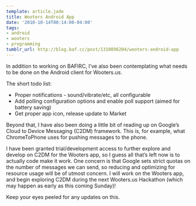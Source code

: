 ```yaml
---
template: article.jade
title: Wooters Android App
date: '2010-10-14T00:14:00-04:00'
tags:
- android
- wooters
- programming
tumblr_url: http://blog.baf.cc/post/1310896204/wooters-android-app
---
```

In addition to working on BAFIRC, I’ve also been contemplating what needs to be done on the Android client for Wooters.us.

The short todo list:

* Proper notifications - sound/vibrate/etc, all configurable
* Add polling configuration options and enable poll support (aimed for battery saving)
* Get proper app icon, release update to Market

Beyond that, I have also been doing a little bit of reading up on Google’s Cloud to Device Messaging (C2DM) framework. This is, for example, what ChromeToPhone uses for pushing messages to the phone.

I have been granted trial/development access to further explore and develop on C2DM for the Wooters app, so I guess all that’s left now is to actually code make it work. One concern is that Google sets strict quotas on the number of messages we can send, so reducing and optimizing for resource usage will be of utmost concern. I will work on the Wooters app, and begin exploring C2DM during the next Wooters.us Hackathon (which may happen as early as this coming Sunday)!

Keep your eyes peeled for any updates on this.